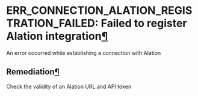 ERR\_CONNECTION\_ALATION\_REGISTRATION\_FAILED: Failed to register Alation integration[¶](#err-connection-alation-registration-failed-failed-to-register-alation-integration "Permalink to this heading")
=========================================================================================================================================================================================================


An error occurred while establishing a connection with Alation



Remediation[¶](#remediation "Permalink to this heading")
--------------------------------------------------------


Check the validity of an Alation URL and API token